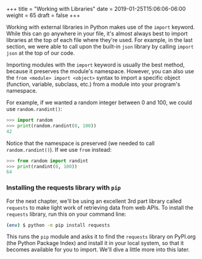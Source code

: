 +++
title = "Working with Libraries"
date = 2019-01-25T15:06:06-06:00
weight = 65
draft = false
+++

Working with external libraries in Python makes use of the `import` keyword. While this can go anywhere in your file, it's almost always best to import libraries at the top of each file where they're used. For example, in the last section, we were able to call upon the built-in `json` library by calling `import json` at the top of our code.

Importing modules with the `import` keyword is usually the best method, because it preserves the module's namespace. However, you can also use the `from <module> import <object>` syntax to import a specific object (function, variable, subclass, etc.) from a module into your program's namespace.

For example, if we wanted a random integer between 0 and 100, we could use `random.randint()`:

```python
>>> import random
>>> print(random.randint(0, 100))
42
```

Notice that the namespace is preserved (we needed to call `random.randint()`). If we use `from` instead:

```python
>>> from random import randint
>>> print(randint(0, 100))
64
```


### Installing the requests library with `pip`

For the next chapter, we'll be using an excellent 3rd part library called `requests` to make light work of retrieving data from web APIs. To install the `requests` library, run this on your command line:

```bash
(env) $ python -m pip install requests
```

This runs the `pip` module and asks it to find the `requests` library on PyPI.org (the Python Package Index) and install it in your local system, so that it becomes available for you to import. We'll dive a little more into this later.
